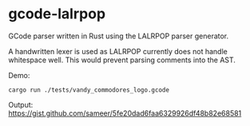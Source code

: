 # gcode-lalrpop

GCode parser written in Rust using the LALRPOP parser generator.

A handwritten lexer is used as LALRPOP currently does not handle whitespace well. This would prevent parsing comments into the AST.

Demo:

```
cargo run ./tests/vandy_commodores_logo.gcode
```

Output: https://gist.github.com/sameer/5fe20dad6faa6329926df48b82e68581

